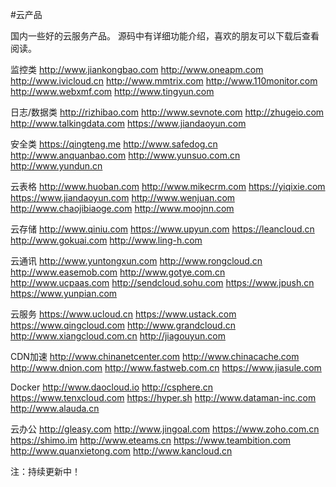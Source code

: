 #云产品

国内一些好的云服务产品。
源码中有详细功能介绍，喜欢的朋友可以下载后查看阅读。

监控类
http://www.jiankongbao.com
http://www.oneapm.com
http://www.ivicloud.cn
http://www.mmtrix.com
http://www.110monitor.com
http://www.webxmf.com
http://www.tingyun.com

日志/数据类
http://rizhibao.com
http://www.sevnote.com
http://zhugeio.com
http://www.talkingdata.com
https://www.jiandaoyun.com

安全类
https://qingteng.me
http://www.safedog.cn
http://www.anquanbao.com
http://www.yunsuo.com.cn
http://www.yundun.cn

云表格
http://www.huoban.com
http://www.mikecrm.com
https://yiqixie.com
https://www.jiandaoyun.com
http://www.wenjuan.com
http://www.chaojibiaoge.com
http://www.moojnn.com

云存储
http://www.qiniu.com
https://www.upyun.com
https://leancloud.cn
http://www.gokuai.com
http://www.ling-h.com

云通讯
http://www.yuntongxun.com
http://www.rongcloud.cn
http://www.easemob.com
http://www.gotye.com.cn
http://www.ucpaas.com
http://sendcloud.sohu.com
https://www.jpush.cn
https://www.yunpian.com

云服务
https://www.ucloud.cn
https://www.ustack.com
https://www.qingcloud.com
http://www.grandcloud.cn
http://www.xiangcloud.com.cn
http://jiagouyun.com

CDN加速
http://www.chinanetcenter.com
http://www.chinacache.com
http://www.dnion.com
http://www.fastweb.com.cn
https://www.jiasule.com

Docker
http://www.daocloud.io
http://csphere.cn
https://www.tenxcloud.com
https://hyper.sh
http://www.dataman-inc.com
http://www.alauda.cn

云办公
http://gleasy.com
http://www.jingoal.com
https://www.zoho.com.cn
https://shimo.im
http://www.eteams.cn
https://www.teambition.com
http://www.quanxietong.com
http://www.kancloud.cn

注：持续更新中！
